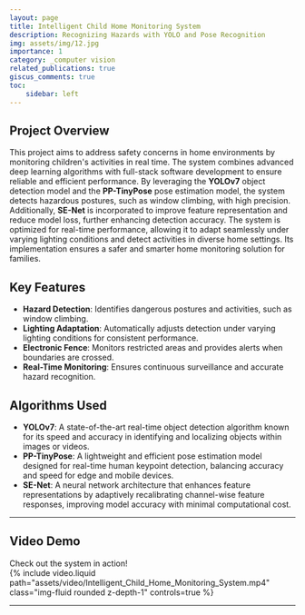 ```yaml
---
layout: page
title: Intelligent Child Home Monitoring System
description: Recognizing Hazards with YOLO and Pose Recognition
img: assets/img/12.jpg
importance: 1
category: _computer vision
related_publications: true
giscus_comments: true
toc:
    sidebar: left
---
```


## Project Overview  
This project aims to address safety concerns in home environments by monitoring children's activities in real time. The system combines advanced deep learning algorithms with full-stack software development to ensure reliable and efficient performance. By leveraging the **YOLOv7** object detection model and the **PP-TinyPose** pose estimation model, the system detects hazardous postures, such as window climbing, with high precision. Additionally, **SE-Net** is incorporated to improve feature representation and reduce model loss, further enhancing detection accuracy. The system is optimized for real-time performance, allowing it to adapt seamlessly under varying lighting conditions and detect activities in diverse home settings. Its implementation ensures a safer and smarter home monitoring solution for families.  

## Key Features
- **Hazard Detection**: Identifies dangerous postures and activities, such as window climbing.  
- **Lighting Adaptation**: Automatically adjusts detection under varying lighting conditions for consistent performance.  
- **Electronic Fence**: Monitors restricted areas and provides alerts when boundaries are crossed.  
- **Real-Time Monitoring**: Ensures continuous surveillance and accurate hazard recognition.  

## Algorithms Used
- **YOLOv7**: A state-of-the-art real-time object detection algorithm known for its speed and accuracy in identifying and localizing objects within images or videos. 
- **PP-TinyPose**: A lightweight and efficient pose estimation model designed for real-time human keypoint detection, balancing accuracy and speed for edge and mobile devices.  
- **SE-Net**: A neural network architecture that enhances feature representations by adaptively recalibrating channel-wise feature responses, improving model accuracy with minimal computational cost.  
---

## Video Demo
Check out the system in action!  
{% include video.liquid path="assets/video/Intelligent_Child_Home_Monitoring_System.mp4" class="img-fluid rounded z-depth-1" controls=true %}

---  


